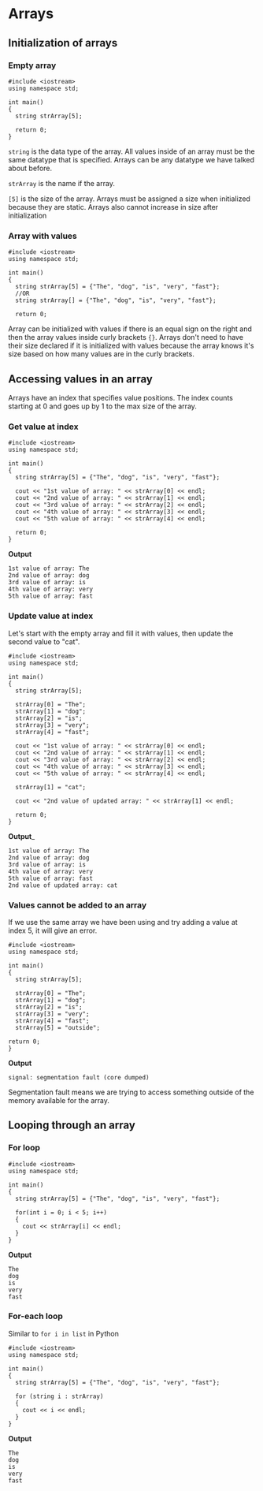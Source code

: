 # Arrays

## Initialization of arrays

### Empty array
```
#include <iostream>
using namespace std;

int main() 
{
  string strArray[5];
  
  return 0;
}
```

```string``` is the data type of the array. All values inside of an array must be the same datatype that is specified. Arrays can be any datatype we have talked about before.

```strArray``` is the name if the array.

```[5]``` is the size of the array. Arrays must be assigned a size when initialized because they are static. Arrays also cannot increase in size after initialization

### Array with values
```
#include <iostream>
using namespace std;

int main() 
{
  string strArray[5] = {"The", "dog", "is", "very", "fast"};
  //OR
  string strArray[] = {"The", "dog", "is", "very", "fast"};
  
  return 0;
```

Array can be initialized with values if there is an equal sign on the right and then the array values inside curly brackets ```{}```. Arrays don't need to have their size declared if it is initialized with values because the array knows it's size based on how many values are in the curly brackets.

## Accessing values in an array

Arrays have an index that specifies value positions. The index counts starting at 0 and goes up by 1 to the max size of the array.

### Get value at index
```
#include <iostream>
using namespace std;

int main() 
{
  string strArray[5] = {"The", "dog", "is", "very", "fast"};

  cout << "1st value of array: " << strArray[0] << endl;
  cout << "2nd value of array: " << strArray[1] << endl;
  cout << "3rd value of array: " << strArray[2] << endl;
  cout << "4th value of array: " << strArray[3] << endl;
  cout << "5th value of array: " << strArray[4] << endl;
  
  return 0;
}
```

__Output__
```
1st value of array: The
2nd value of array: dog
3rd value of array: is
4th value of array: very
5th value of array: fast
```

### Update value at index
Let's start with the empty array and fill it with values, then update the second value to "cat".

```
#include <iostream>
using namespace std;

int main() 
{
  string strArray[5];

  strArray[0] = "The";
  strArray[1] = "dog";
  strArray[2] = "is";
  strArray[3] = "very";
  strArray[4] = "fast";

  cout << "1st value of array: " << strArray[0] << endl;
  cout << "2nd value of array: " << strArray[1] << endl;
  cout << "3rd value of array: " << strArray[2] << endl;
  cout << "4th value of array: " << strArray[3] << endl;
  cout << "5th value of array: " << strArray[4] << endl;

  strArray[1] = "cat";

  cout << "2nd value of updated array: " << strArray[1] << endl;
  
  return 0;
}
```

__Output___
```
1st value of array: The
2nd value of array: dog
3rd value of array: is
4th value of array: very
5th value of array: fast
2nd value of updated array: cat
```

### Values cannot be added to an array
If we use the same array we have been using and try adding a value at index 5, it will give an error.
```
#include <iostream>
using namespace std;

int main() 
{
  string strArray[5];

  strArray[0] = "The";
  strArray[1] = "dog";
  strArray[2] = "is";
  strArray[3] = "very";
  strArray[4] = "fast";
  strArray[5] = "outside";

return 0;
}
```

__Output__
```
signal: segmentation fault (core dumped)
```
Segmentation fault means we are trying to access something outside of the memory available for the array.


## Looping through an array

### For loop
```
#include <iostream>
using namespace std;

int main() 
{
  string strArray[5] = {"The", "dog", "is", "very", "fast"};

  for(int i = 0; i < 5; i++)
  {
    cout << strArray[i] << endl;
  }
}
```

__Output__
```
The
dog
is
very
fast
```

### For-each loop
Similar to ```for i in list``` in Python

```
#include <iostream>
using namespace std;

int main() 
{
  string strArray[5] = {"The", "dog", "is", "very", "fast"};

  for (string i : strArray)
  {
    cout << i << endl;
  }
}
```

__Output__
```
The
dog
is
very
fast
```
